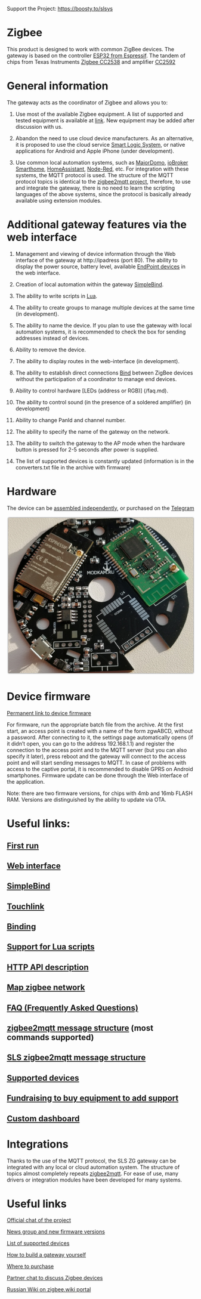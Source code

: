 Support the Project: https://boosty.to/slsys

# Zigbee

This product is designed to work with common ZigBee devices. The gateway is based on the controller [ESP32 from Espressif](https://www.espressif.com/sites/default/files/documentation/esp32-wrover_datasheet_en.pdf). The tandem of chips from Texas Instruments [ZIgbee CC2538](https://www.ti.com/product/CC2538?utm_source=google&utm_medium=cpc&utm_campaign=epd-null-null-GPN_EN-cpc-pfgo-wwe&utm_content=CC2538&ds_k=%7b_dssearchterm%7d&DCM=yes&gclid=CjwKCAiA35rxBRAWEiwADqB37x__0Gm1rR2TUfCBETyuqrLjOtof6TuYSD3ZHzINYdNAbrXqfDxrwRoCpToQAvD_BwE&gclsrc=aw.ds) and amplifier [CC2592](https://www.ti.com/product/CC2592utm_source=google&utm_medium=cpc&utm_campaign=epd-null-null-GPN_EN-cpc-pf-google-wwe&utm_content=CC2592&ds_k=%7b_dssearchterm%7d&DCM=yes&gclid=CjwKCAiA35rxBRAWEiwADqB3776CVlMD1GHdk-unOn9R0YeMtlwAnjUvCIPuWvjhNqZRbiq6zy-ExoCxjYQAvD_BwE&gclsrc=aw.ds)

# General information

The gateway acts as the coordinator of Zigbee and allows you to:

1. Use most of the available Zigbee equipment. A list of supported and tested equipment is available at [link](https://slsys.io/action/supported_devices.html). New equipment may be added after discussion with us.

2. Abandon the need to use cloud device manufacturers. As an alternative, it is proposed to use the cloud service [Smart Logic System](https://cloud.slsys.io), or native applications for Android and Apple iPhone (under development).

3. Use common local automation systems, such as [MajorDomo](https://majordomohome.com/), [ioBroker Smarthome](https://www.iobroker.net), [HomeAssistant](https://www.home-assistant.io), [Node-Red](https://nodered.org), etc. For integration with these systems, the MQTT protocol is used. The structure of the MQTT protocol topics is identical to the [zigbee2mqtt project](https://www.zigbee2mqtt.io), therefore, to use and integrate the gateway, there is no need to learn the scripting languages ​​of the above systems, since the protocol is basically already available using extension modules.

# Additional gateway features via the web interface

1. Management and viewing of device information through the Web interface of the gateway at http://ipadress (port 80). The ability to display the power source, battery level, available [EndPoint devices](https://community.nxp.com/thread/332332) in the web interface.

2. Creation of local automation within the gateway [SimpleBind](/simplebind.md).

3. The ability to write scripts in [Lua](https://ru.wikipedia.org/wiki/Lua).

4. The ability to create groups to manage multiple devices at the same time (in development).

5. The ability to name the device. If you plan to use the gateway with local automation systems, it is recommended to check the box for sending addresses instead of devices.

6. Ability to remove the device.

7. The ability to display routes in the web-interface (in development).

8. The ability to establish direct connections [Bind](/bind.md) between ZigBee devices without the participation of a coordinator to manage end devices.

9. Ability to control hardware [LEDs (address or RGB)] (/faq.md).

10. The ability to control sound (in the presence of a soldered amplifier) (in development)

11. Ability to change PanId and channel number.

12. The ability to specify the name of the gateway on the network.

13. The ability to switch the gateway to the AP mode when the hardware button is pressed for 2-5 seconds after power is supplied.

14. The list of supported devices is constantly updated (information is in the converters.txt file in the archive with firmware)

# Hardware

The device can be [assembled independently](https://modkam.ru/?p=1342), or purchased on the [Telegram](https://t.me/avenit)

![home](/img/Mi_Gateway_Shield12.jpg)

# Device firmware

[Permanent link to device firmware](https://github.com/slsys/Gateway/tree/master/rom)

For firmware, run the appropriate batch file from the archive.
At the first start, an access point is created with a name of the form zgwABCD, without a password.
After connecting to it, the settings page automatically opens (if it didn’t open, you can go to the address 192.168.1.1) and register the connection to the access point and to the MQTT server (but you can also specify it later), press reboot and the gateway will connect to the access point and will start sending messages to MQTT. In case of problems with access to the captive portal, it is recommended to disable GPRS on Android smartphones. Firmware update can be done through the Web interface of the application.

Note: there are two firmware versions, for chips with 4mb and 16mb FLASH RAM. Versions are distinguished by the ability to update via OTA.

# Useful links:

## [First run](/firststart.md)

## [Web interface](/web.md)

## [SimpleBind](/simplebind.md)

## [Touchlink](/touchlink.md)

## [Binding](/bind.md)

## [Support for Lua scripts](/lua.md)

## [HTTP API description](/http_api.md)

## [Map zigbee network](/map.md)

## [FAQ (Frequently Asked Questions)](/faq.md)

## [zigbee2mqtt message structure](https://www.zigbee2mqtt.io/information/mqtt_topics_and_message_structure.html) (most commands supported)

## [SLS zigbee2mqtt message structure](/slscommand.md)

## [Supported devices](https://slsys.io/action/supported_devices.html)

## [Fundraising to buy equipment to add support](/donate.md)

## [Custom dashboard](/ui.md)

# Integrations

Thanks to the use of the MQTT protocol, the SLS ZG gateway can be integrated with any local or cloud automation system. The structure of topics almost completely repeats [zigbee2mqtt](https://www.zigbee2mqtt.io/information/mqtt_topics_and_message_structure.html). For ease of use, many drivers or integration modules have been developed for many systems.

# Useful links

[Official chat of the project](https://t.me/slsys)

[News group and new firmware versions](https://t.me/slssys)

[List of supported devices](https://slsys.io/action/supported_devices.html)

[How to build a gateway yourself](https://modkam.ru/?p=1342)

[Where to purchase](https://t.me/avenit)

[Partner chat to discuss Zigbee devices](https://t.me/zigbeer)

[Russian Wiki on zigbee.wiki portal](https://zigbee.wiki/)
